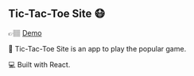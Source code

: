 ## Tic-Tac-Toe Site 😷

👉🏽 [Demo](tic-tac-toe-itai-web.netlify.com)

🌟 Tic-Tac-Toe Site is an app to play the popular game. 

💻 Built with React.
